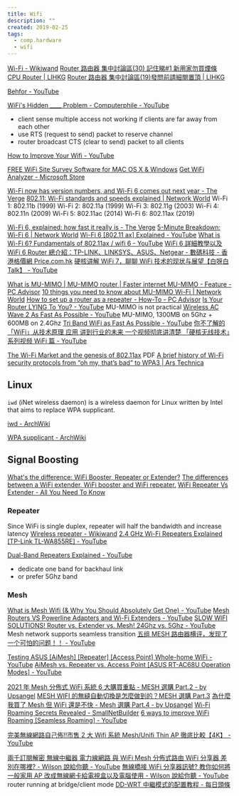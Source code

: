 ```yaml
---
title: Wifi
description: ""
created: 2019-02-25
tags:
  - comp.hardware
  - wifi
---
```


[Wi-Fi - Wikiwand](https://www.wikiwand.com/en/Wi-Fi)
[Router 路由器 集中討論區(30) 記住睇#1 新用家勿買煙條 CPU Router | LIHKG](https://lihkg.com/thread/2098608/page/1)
[Router 路由器 集中討論區(19)發問前請細閱置頂 | LIHKG](https:/d/lihkg.com/thread/1698364/page/1)

[Behfor - YouTube](https://www.youtube.com/@Behfor)

[WiFi's Hidden \_\_\_\_ Problem - Computerphile - YouTube](https://www.youtube.com/watch?v=UgQM0rVDIQE)

- client sense multiple access not working if clients are far away from each other
- use RTS (request to send) packet to reserve channel
- router broadcast CTS (clear to send) packet to all clients

[How to Improve Your Wifi - YouTube](https://www.youtube.com/watch?v=Cs3syRK7kII)

[FREE WiFi Site Survey Software for MAC OS X & Windows](https://www.netspotapp.com/)
[Get WiFi Analyzer - Microsoft Store](https://www.microsoft.com/en-us/p/wifi-analyzer/9nblggh33n0n?activetab=pivot%3Aoverviewtab)

[Wi-Fi now has version numbers, and Wi-Fi 6 comes out next year - The Verge](https://www.theverge.com/2018/10/3/17926212/wifi-6-version-numbers-announced)
[802.11: Wi-Fi standards and speeds explained | Network World](https://www.networkworld.com/article/3238664/wi-fi/80211-wi-fi-standards-and-speeds-explained.html)
Wi-Fi 1: 802.11b (1999)
Wi-Fi 2: 802.11a (1999)
Wi-Fi 3: 802.11g (2003)
Wi-Fi 4: 802.11n (2009)
Wi-Fi 5: 802.11ac (2014)
Wi-Fi 6: 802.11ax (2019)

[Wi-Fi 6, explained: how fast it really is - The Verge](https://www.theverge.com/platform/amp/2019/2/21/18232026/wi-fi-6-speed-explained-router-wifi-how-does-work)
[5-Minute Breakdown: Wi-Fi 6 | Network World](https://www.networkworld.com/article/3390239/5-minute-breakdown-wi-fi-6.html)
[Wi-Fi 6 [802.11 ax] Explained - YouTube](https://www.youtube.com/watch?v=Bnnf8GWVhHw)
[What is Wi-Fi 6? Fundamentals of 802.11ax / wifi 6 - YouTube](https://www.youtube.com/watch?v=uZMA4p00c9g)
[WiFi 6 詳細教學以及 WiFi 6 Router 總介紹：TP-LINK、LINKSYS、ASUS、Netgear - 數碼科技 - 香港格價網 Price.com.hk](https://www.price.com.hk/news.php?id=15622)
[硬核讲解 WiFi 7，聊聊 WiFi 技术的现状与展望【白呀白 Talk】 - YouTube](https://www.youtube.com/watch?v=Vu5fGDgKufc)

[What is MU-MIMO | MU-MIMO router | Faster internet MU-MIMO - Feature - PC Advisor](http://www.pcadvisor.co.uk/feature/network-wifi/what-is-mu-mimo-3644171/)
[10 things you need to know about MU-MIMO Wi-Fi | Network World](https://www.networkworld.com/article/3256905/13-things-you-need-to-know-about-mu-mimo-wi-fi.html)
[How to set up a router as a repeater - How-To - PC Advisor](http://www.pcadvisor.co.uk/how-to/network-wifi/how-set-up-router-as-repeater-summary-3633135/)
[Is Your Router LYING To You? - YouTube](https://www.youtube.com/watch?v=cKTbNRTmzhY) MU-MIMO is not practical
[Wireless AC Wave 2 As Fast As Possible - YouTube](https://www.youtube.com/watch?v=JhAuROEEZD4) MU-MIMO, 1300MB on 5Ghz + 600MB on 2.4Ghz
[Tri Band WiFi as Fast As Possible - YouTube](https://www.youtube.com/watch?v=hM8gZzSDKrw)
[你不了解的「WiFi」从技术原理 应用 讲到行业的未来 一个视频彻底讲清楚 「硬核无线技术」系列视频 WiFi 篇 - YouTube](https://www.youtube.com/watch?v=4w6_zWSrZw4)

[The Wi-Fi Market and the genesis of 802.11ax](https://www.arubanetworks.com/assets/wp/WP_802.11AX.pdf) PDF
[A brief history of Wi-Fi security protocols from “oh my, that’s bad” to WPA3 | Ars Technica](https://arstechnica.com/gadgets/2019/03/802-eleventy-who-goes-there-wpa3-wi-fi-security-and-what-came-before-it/2/)

## Linux

`iwd` (iNet wireless daemon) is a wireless daemon for Linux written by Intel that aims to replace WPA supplicant.

[iwd - ArchWiki](https://wiki.archlinux.org/title/iwd)

[WPA supplicant - ArchWiki](https://wiki.archlinux.org/title/WPA_supplicant)

## Signal Boosting

[What's the difference: WiFi Booster, Repeater or Extender?](https://www.waveform.com/pages/wifi-booster-repeater-extender-differences)
[The differences between a WiFi extender, WiFi booster and WiFi repeater.](https://www.actiontec.com/wifihelp/wifibooster/differences-wifi-booster-wifi-extender-wifi-repeater/)
[WiFi Repeater Vs Extender - All You Need To Know](https://www.wifiattendance.com/blog/wifi-repeater-vs-extender/)

### Repeater

Since WiFi is single duplex, repeater will half the bandwidth and increase latency
[Wireless repeater - Wikiwand](https://www.wikiwand.com/en/Wireless_repeater)
[2.4 GHz Wi-Fi Repeaters Explained [TP-Link TL-WA855RE] - YouTube](https://www.youtube.com/watch?v=VUx_va_3020)

[Dual-Band Repeaters Explained - YouTube](https://www.youtube.com/watch?v=XuJlxD3kLL0)

- dedicate one band for backhaul link
- or prefer 5Ghz band

### Mesh

[What is Mesh Wifi (& Why You Should Absolutely Get One) - YouTube](https://www.youtube.com/watch?v=ie4imVwn9vk)
[Mesh Routers VS Powerline Adapters and Wi-Fi Extenders - YouTube](https://www.youtube.com/watch?v=sghfkyd8P5U)
[SLOW WIFI SOLUTIONS! Router vs. Extender vs. Mesh! 24Ghz vs. 5Ghz - YouTube](https://www.youtube.com/watch?v=ULgsgs7rXAg)
Mesh network supports seamless transition
[五组 MESH 路由器横评，发现了一个可怕的问题！！ - YouTube](https://www.youtube.com/watch?v=zmjrIsVpvDM)

[Testing ASUS [AiMesh] [Repeater] [Access Point] Whole-home WiFi - YouTube](https://www.youtube.com/watch?v=5sagIw6_ofE)
[AiMesh vs. Repeater vs. Access Point [ASUS RT-AC68U Operation Modes] - YouTube](https://www.youtube.com/watch?v=ic0bgo_ueQ0)

[2021 年 Mesh 分佈式 WiFi 系統 6 大購買重點 - MESH 選購 Part.2 - by Upsangel](https://upsangel.com/router-2/6-key-points-buying-mesh-wifi-system/)
[MESH WIFI 的無縫自動切換是怎麼做到的？MESH 選購 Part.3](https://upsangel.com/router-2/mesh-wifi-roaming-seamless-switch/)
[為什麼我買了 Mesh 但 WiFi 還是不快 - Mesh 選購 Part.4 - by Upsangel](https://upsangel.com/router-2/why-mesh-wifi-slow/)
[Wi-Fi Roaming Secrets Revealed - SmallNetBuilder](https://www.smallnetbuilder.com/wireless/wireless-features/33195-wi-fi-roaming-secrets-revealed)
[6 ways to improve WiFi Roaming [Seamless Roaming] - YouTube](https://www.youtube.com/watch?v=GDCD3t8CU3Y)

[完美無線網路自己佈!!市售 2 大 Wifi 系統 Mesh/Unifi Thin AP 徹底比較【4K】 - YouTube](https://www.youtube.com/watch?v=tmPkwdx4EpY&t=434s)

[兩千訂閱解密 無線中繼器 電力線網路 與 WiFi Mesh 分佈式路由 WiFi 分享器 差別在哪裡? - Wilson 說給你聽 - YouTube](https://www.youtube.com/watch?v=RVd9ZJ3rF4c)
[無線橋接 WiFi 分享器訊號? 教你如何將一般家用 AP 改成無線網卡給電視盒以及電腦使用 - Wilson 說給你聽 - YouTube](https://www.youtube.com/watch?v=WNR4E1aPq0U) router running at bridge/client mode
[DD-WRT 中繼模式的配置教程 - 每日頭條](https://kknews.cc/tech/yj9pzb.html)
